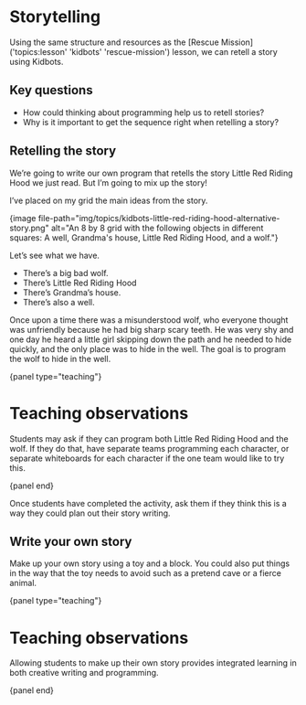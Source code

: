 # Storytelling

Using the same structure and resources as the [Rescue Mission]('topics:lesson' 'kidbots' 'rescue-mission') lesson, we can retell a story using Kidbots.

## Key questions

-   How could thinking about programming help us to retell stories?
-   Why is it important to get the sequence right when retelling a story?

## Retelling the story

We’re going to write our own program that retells the story Little Red Riding Hood we just read.
But I’m going to mix up the story!

I’ve placed on my grid the main ideas from the story.

{image file-path="img/topics/kidbots-little-red-riding-hood-alternative-story.png" alt="An 8 by 8 grid with the following objects in different squares: A well, Grandma's house, Little Red Riding Hood, and a wolf."}

Let’s see what we have.

-   There’s a big bad wolf.
-   There’s Little Red Riding Hood
-   There’s Grandma’s house.
-   There’s also a well.

Once upon a time there was a misunderstood wolf, who everyone thought was unfriendly because he had big sharp scary teeth.
He was very shy and one day he heard a little girl skipping down the path and he needed to hide quickly, and the only place was to hide in the well.
The goal is to program the wolf to hide in the well.

{panel type="teaching"}

# Teaching observations

Students may ask if they can program both Little Red Riding Hood and the wolf.
If they do that, have separate teams programming each character, or separate whiteboards for each character if the one team would like to try this.

{panel end}

Once students have completed the activity, ask them if they think this is a way they could plan out their story writing.

## Write your own story

Make up your own story using a toy and a block.
You could also put things in the way that the toy needs to avoid such as a pretend cave or a fierce animal.

{panel type="teaching"}

# Teaching observations

Allowing students to make up their own story provides integrated learning in both creative writing and programming.

{panel end}
